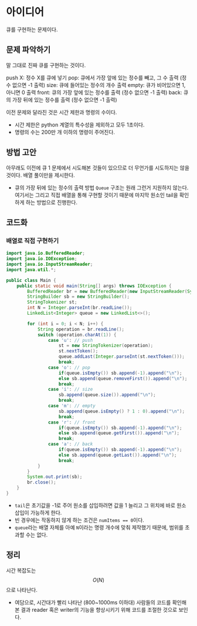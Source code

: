 # 아이디어
큐를 구현하는 문제이다.

## 문제 파악하기
말 그대로 진짜 큐를 구현하는 것이다.

push X: 정수 X를 큐에 넣기
pop: 큐에서 가장 앞에 있는 정수를 빼고, 그 수 출력 (정수 없으면 -1 출력)
size: 큐에 들어있는 정수의 개수 출력
empty: 큐가 비어있으면 1, 아니면 0 출력
front: 큐의 가장 앞에 있는 정수를 출력 (정수 없으면 -1 출력)
back: 큐의 가장 뒤에 있는 정수를 출력 (정수 없으면 -1 출력)

이전 문제와 달라진 것은 시간 제한과 명령의 수이다.
- 시간 제한은 python 계열의 특수성을 제외하고 모두 1초이다.
- 명령의 수는 200만 개 이하의 명령이 주어진다.


## 방법 고안
아무래도 이전에 큐 1 문제에서 시도해본 것들이 있으므로 더 무언가를 시도하지는 않을 것이다. 배열 풀이만을 제시한다.

- 큐의 가장 뒤에 있는 정수의 출력 방법
	`Queue` 구조는 원래 그런거 지원하지 않는다. 여기서는 그리고 직접 배열을 통해 구현할 것이기 때문에 마지막 원소인 tail을 확인하게 하는 방법으로 진행한다.

## 코드화

### 배열로 직접 구현하기
```JAVA
import java.io.BufferedReader;
import java.io.IOException;
import java.io.InputStreamReader;
import java.util.*;

public class Main {
    public static void main(String[] args) throws IOException {
        BufferedReader br = new BufferedReader(new InputStreamReader(System.in));
        StringBuilder sb = new StringBuilder();
        StringTokenizer st;
        int N = Integer.parseInt(br.readLine());
        LinkedList<Integer> queue = new LinkedList<>();

        for (int i = 0; i < N; i++) {
            String operation = br.readLine();
            switch (operation.charAt(1)) {
                case 'u': // push
                    st = new StringTokenizer(operation);
                    st.nextToken();
                    queue.addLast(Integer.parseInt(st.nextToken()));
                    break;
                case 'o': // pop
                    if(queue.isEmpty()) sb.append(-1).append("\n");
                    else sb.append(queue.removeFirst()).append("\n");
                    break;
                case 'i': // size
                    sb.append(queue.size()).append("\n");
                    break;
                case 'm': // empty
                    sb.append(queue.isEmpty() ? 1 : 0).append("\n");
                    break;
                case 'r': // front
                    if(queue.isEmpty()) sb.append(-1).append("\n");
                    else sb.append(queue.getFirst()).append("\n");
                    break;
                case 'a': // back
                    if(queue.isEmpty()) sb.append(-1).append("\n");
                    else sb.append(queue.getLast()).append("\n");
                    break;
            }
        }
        System.out.print(sb);
        br.close();
    }
}
```

- `tail`은 초기값을 -1로 주어 원소를 삽입하려면 값을 1 늘리고 그 위치에 바로 원소 삽입이 가능하게 한다.
- 빈 경우에는 작동하지 않게 하는 조건은 `numItems == 0`이다.
- `queue`라는 배열 자체를 아예 `N`이라는 명령 개수에 맞춰 제작했기 때문에, 범위를 초과할 수는 없다.

## 정리
시간 복잡도는 $$O(N)$$으로 나타난다.
- 여담으로, 시간대가 빨리 나타난 (800~1000ms 이하대) 사람들의 코드를 확인해본 결과 reader 혹은 writer의 기능을 향상시키기 위해 코드를 조절한 것으로 보인다.
